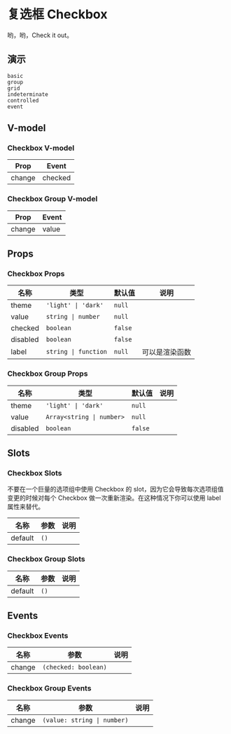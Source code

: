 # 复选框 Checkbox
哟，哟，Check it out。
## 演示
```demo
basic
group
grid
indeterminate
controlled
event
```
## V-model
### Checkbox V-model
|Prop|Event|
|-|-|
|change|checked|

### Checkbox Group V-model
|Prop|Event|
|-|-|
|change|value|

## Props
### Checkbox Props
|名称|类型|默认值|说明|
|-|-|-|-|
|theme|`'light' \| 'dark'`|`null`||
|value|`string \| number`|`null`||
|checked|`boolean`|`false`||
|disabled|`boolean`|`false`||
|label|`string \| function`|`null`|可以是渲染函数|

### Checkbox Group Props
|名称|类型|默认值|说明|
|-|-|-|-|
|theme|`'light' \| 'dark'`|`null`||
|value|`Array<string \| number>`|`null`||
|disabled|`boolean`|`false`||

## Slots
### Checkbox Slots

<n-alert title="Caveat" type="warning" style="margin-bottom: 16px">
	不要在一个巨量的选项组中使用 Checkbox 的 slot，因为它会导致每次选项组值变更的时候对每个 Checkbox 做一次重新渲染。在这种情况下你可以使用 <n-text code>label</n-text> 属性来替代。
</n-alert>


|名称|参数|说明|
|-|-|-|
|default|`()`||

### Checkbox Group Slots
|名称|参数|说明|
|-|-|-|
|default|`()`||

## Events
### Checkbox Events
|名称|参数|说明|
|-|-|-|
|change|`(checked: boolean)`||

### Checkbox Group Events
|名称|参数|说明|
|-|-|-|
|change|`(value: string \| number)`||